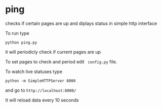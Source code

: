 # ping
checks if certain pages are up  and diplays  status in  simple http interface


To run type

```
python ping.py
```
it will periodicly check if current pages are up

To set pages to check and period edit ``` config.py``` file.


To watch live statuses type
```
python -m SimpleHTTPServer 8000
```

and go to ``` http://localhost:8000/ ``` 

It will reload data every 10 seconds